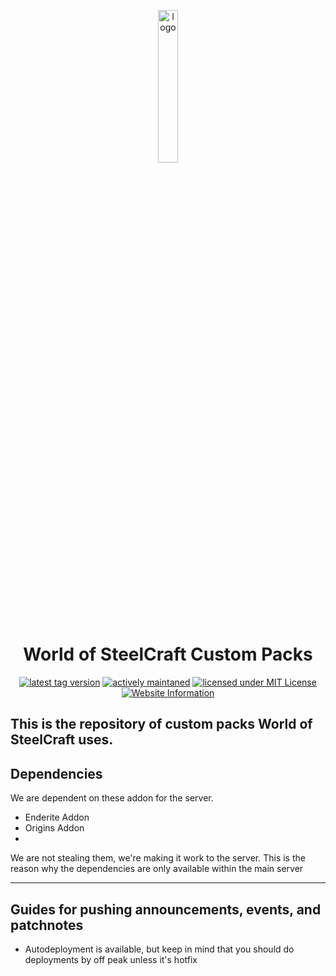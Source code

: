 <p align="center" width="20px">
  <img src="https://files.worldofsteelcraft.tk/assets/web/logo.png" alt="logo" width="25%"/><br>  
  <h1 align="center">World of SteelCraft Custom Packs</h1>
  <p align="center">
  <a href="https://github.com/worldofsteelcraft/wosccustompacks/tags"><img src="https://img.shields.io/github/v/tag/worldofsteelcraft/wosccustompacks?style=plastic" alt="latest tag version"></a>
  <a href="https://github.com/worldofsteelcraft/woscweb/commits/main"><img src="https://img.shields.io/maintenance/yes/2022?style=plastic" alt="actively maintaned"></a>
  <a href="https://github.com/worldofsteelcraft/wosccustompacks/blob/main/LICENSE"><img src="https://img.shields.io/badge/license-MIT-green?style=plastic" alt="licensed under MIT License"></a>
    <br>
    <a href="worldofsteelcraft.tk"><img src="https://img.shields.io/badge/Website-worldofsteelcraft.tk-green?style=plastic" alt="Website Information"></a>
  </p>
</p>

This is the repository of custom packs **World of SteelCraft** uses.  
---


## Dependencies
We are dependent on these addon for the server.  
- Enderite Addon
- Origins Addon
- 

<p>We are not stealing them, we're making it work to the server. This is the reason why the dependencies are only available within the main server</p>

---
## Guides for pushing announcements, events, and patchnotes
- Autodeployment is available, but keep in mind that you should do deployments by off peak unless it's hotfix
